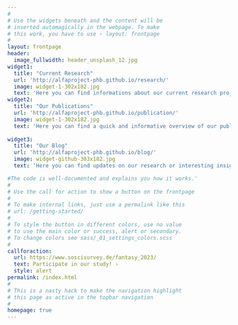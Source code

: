 ```yaml
---
#
# Use the widgets beneath and the content will be
# inserted automagically in the webpage. To make
# this work, you have to use › layout: frontpage
#
layout: frontpage
header:
  image_fullwidth: header_unsplash_12.jpg
widget1:
  title: "Current Research"
  url: 'http://alfaproject-phb.github.io/research/'
  image: widget-1-302x182.jpg
  text: 'Here you can find informations about our current research project. Get informed and participate'
widget2:
  title: "Our Publications"
  url: 'http://alfaproject-phb.github.io/publication/'
  image: widget-1-302x182.jpg
  text: 'Here you can find a quick and informative overview of our published papers.'
  
widget3:
  title: "Our Blog"
  url: 'http://alfaproject-phb.github.io/blog/'
  image: widget-github-303x182.jpg
  text: 'Here you can find updates on our research or interesting insights into our field and academic work' 

#The code is well-documented and explains you how it works.'
#
# Use the call for action to show a button on the frontpage
#
# To make internal links, just use a permalink like this
# url: /getting-started/
#
# To style the button in different colors, use no value
# to use the main color or success, alert or secondary.
# To change colors see sass/_01_settings_colors.scss
#
callforaction:
  url: https://www.soscisurvey.de/fantasy_2023/
  text: Participate in our study! ›
  style: alert
permalink: /index.html
#
# This is a nasty hack to make the navigation highlight
# this page as active in the topbar navigation
#
homepage: true
---
```


